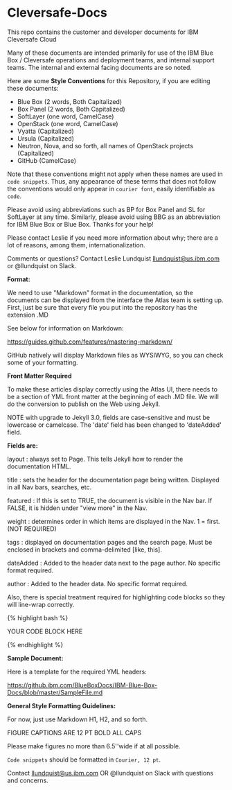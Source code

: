# Cleversafe-Docs
This repo contains the customer and developer documents for IBM Cleversafe Cloud

Many of these documents are intended primarily for use of the IBM Blue Box / Cleversafe operations and deployment teams, and internal support teams. The internal and external facing documents are so noted.

Here are some **Style Conventions** for this Repository, if you are editing these documents:

 * Blue Box (2 words, Both Capitalized)
 * Box Panel (2 words, Both Capitalized)
 * SoftLayer (one word, CamelCase)
 * OpenStack (one word, CamelCase)
 * Vyatta (Capitalized)
 * Ursula (Capitalized)
 * Neutron, Nova, and so forth, all names of OpenStack projects (Capitalized)
 * GitHub (CamelCase)

Note that these conventions might not apply when these names are used in `code snippets`. Thus, any appearance of these terms that does not follow the conventions would only appear in `courier font`, easily identifiable as `code`.

Please avoid using abbreviations such as BP for Box Panel and SL for SoftLayer at any time. 
Similarly, please avoid using BBG as an abbreviation for IBM Blue Box or Blue Box. Thanks for your help!

Please contact Leslie if you need more information about why; there are a lot of reasons, among them, internationalization.

Comments or questions? Contact Leslie Lundquist llundquist@us.ibm.com or @llundquist on Slack.


**Format:**

We need to use "Markdown" format in the documentation, so the documents can be displayed from the interface the Atlas team is setting up. First, just be sure that every file you put into the repository has the extension .MD

See below for information on Markdown:

https://guides.github.com/features/mastering-markdown/

GitHub natively will display Markdown files as WYSIWYG, so you can check some of your formatting.

**Front Matter Required**

To make these articles display correctly using the Atlas UI, there needs to be a section of YML front matter at the beginning of each .MD file. We will do the conversion to publish on the Web using Jekyll.

NOTE with upgrade to Jekyll 3.0, fields are case-sensitive and must be lowercase or camelcase. The 'date' field has been changed to 'dateAdded' field.

**Fields are:**

layout : always set to Page. This tells Jekyll how to render the documentation HTML.

title : sets the header for the documentation page being written. Displayed in all Nav bars, searches, etc.

featured : If this is set to TRUE, the document is visible in the Nav bar. If FALSE, it is hidden under "view more" in the Nav.

weight : determines order in which items are displayed in the Nav. 1 = first. (NOT REQUIRED)

tags : displayed on documentation pages and the search page. Must be enclosed in brackets and comma-delimited [like, this].

dateAdded : Added to the header data next to the page author. No specific format required.

author : Added to the header data. No specific format required.

Also, there is special treatment required for highlighting code blocks so they will line-wrap correctly.

{% highlight bash %}

YOUR CODE BLOCK HERE

{% endhighlight %}

**Sample Document:** 

Here is a template for the required YML headers:

https://github.ibm.com/BlueBoxDocs/IBM-Blue-Box-Docs/blob/master/SampleFile.md


**General Style Formatting Guidelines:**

For now, just use Markdown H1, H2, and so forth.

FIGURE CAPTIONS ARE 12 PT BOLD ALL CAPS

Please make figures no more than 6.5''wide if at all possible.

`Code snippets` should be formatted in `Courier, 12 pt`.


Contact llundquist@us.ibm.com OR @llundquist on Slack with questions and concerns.
